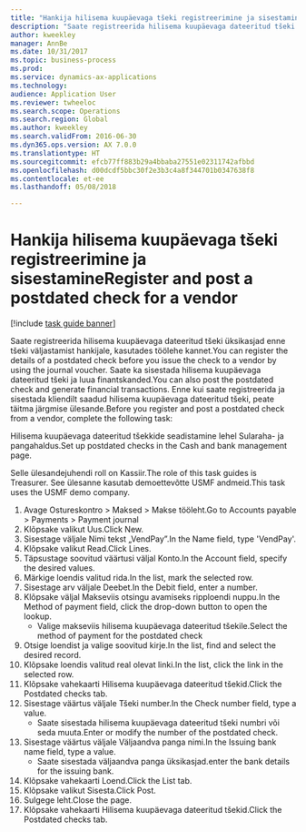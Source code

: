 ```yaml
--- 
title: "Hankija hilisema kuupäevaga tšeki registreerimine ja sisestamine"
description: "Saate registreerida hilisema kuupäevaga dateeritud tšeki üksikasjad enne tšeki väljastamist hankijale, kasutades töölehe kannet."
author: kweekley
manager: AnnBe
ms.date: 10/31/2017
ms.topic: business-process
ms.prod: 
ms.service: dynamics-ax-applications
ms.technology: 
audience: Application User
ms.reviewer: twheeloc
ms.search.scope: Operations
ms.search.region: Global
ms.author: kweekley
ms.search.validFrom: 2016-06-30
ms.dyn365.ops.version: AX 7.0.0
ms.translationtype: HT
ms.sourcegitcommit: efcb77ff883b29a4bbaba27551e02311742afbbd
ms.openlocfilehash: d00dcdf5bbc30f2e3b3c4a8f344701b0347638f8
ms.contentlocale: et-ee
ms.lasthandoff: 05/08/2018

---
```

# <a name="register-and-post-a-postdated-check-for-a-vendor"></a><span data-ttu-id="1574e-103">Hankija hilisema kuupäevaga tšeki registreerimine ja sisestamine</span><span class="sxs-lookup"><span data-stu-id="1574e-103">Register and post a postdated check for a vendor</span></span>

[!include [task guide banner](../../includes/task-guide-banner.md)]

<span data-ttu-id="1574e-104">Saate registreerida hilisema kuupäevaga dateeritud tšeki üksikasjad enne tšeki väljastamist hankijale, kasutades töölehe kannet.</span><span class="sxs-lookup"><span data-stu-id="1574e-104">You can register the details of a postdated check before you issue the check to a vendor by using the journal voucher.</span></span> <span data-ttu-id="1574e-105">Saate ka sisestada hilisema kuupäevaga dateeritud tšeki ja luua finantskanded.</span><span class="sxs-lookup"><span data-stu-id="1574e-105">You can also post the postdated check and generate financial transactions.</span></span> <span data-ttu-id="1574e-106">Enne kui saate registreerida ja sisestada kliendilt saadud hilisema kuupäevaga dateeritud tšeki, peate täitma järgmise ülesande.</span><span class="sxs-lookup"><span data-stu-id="1574e-106">Before you register and post a postdated check from a vendor, complete the following task:</span></span> 

<span data-ttu-id="1574e-107">Hilisema kuupäevaga dateeritud tšekkide seadistamine lehel Sularaha- ja pangahaldus.</span><span class="sxs-lookup"><span data-stu-id="1574e-107">Set up postdated checks in the Cash and bank management page.</span></span> 



<span data-ttu-id="1574e-108">Selle ülesandejuhendi roll on Kassiir.</span><span class="sxs-lookup"><span data-stu-id="1574e-108">The role of this task guides is Treasurer.</span></span> <span data-ttu-id="1574e-109">See ülesanne kasutab demoettevõtte USMF andmeid.</span><span class="sxs-lookup"><span data-stu-id="1574e-109">This task uses the USMF demo company.</span></span>

1. <span data-ttu-id="1574e-110">Avage Ostureskontro > Maksed > Makse tööleht.</span><span class="sxs-lookup"><span data-stu-id="1574e-110">Go to Accounts payable > Payments > Payment journal</span></span>
2. <span data-ttu-id="1574e-111">Klõpsake valikut Uus.</span><span class="sxs-lookup"><span data-stu-id="1574e-111">Click New.</span></span>
3. <span data-ttu-id="1574e-112">Sisestage väljale Nimi tekst „VendPay”.</span><span class="sxs-lookup"><span data-stu-id="1574e-112">In the Name field, type 'VendPay'.</span></span>
4. <span data-ttu-id="1574e-113">Klõpsake valikut Read.</span><span class="sxs-lookup"><span data-stu-id="1574e-113">Click Lines.</span></span>
5. <span data-ttu-id="1574e-114">Täpsustage soovitud väärtusi väljal Konto.</span><span class="sxs-lookup"><span data-stu-id="1574e-114">In the Account field, specify the desired values.</span></span>
6. <span data-ttu-id="1574e-115">Märkige loendis valitud rida.</span><span class="sxs-lookup"><span data-stu-id="1574e-115">In the list, mark the selected row.</span></span>
7. <span data-ttu-id="1574e-116">Sisestage arv väljale Deebet.</span><span class="sxs-lookup"><span data-stu-id="1574e-116">In the Debit field, enter a number.</span></span>
8. <span data-ttu-id="1574e-117">Klõpsake väljal Makseviis otsingu avamiseks ripploendi nuppu.</span><span class="sxs-lookup"><span data-stu-id="1574e-117">In the Method of payment field, click the drop-down button to open the lookup.</span></span>
    * <span data-ttu-id="1574e-118">Valige makseviis hilisema kuupäevaga dateeritud tšekile.</span><span class="sxs-lookup"><span data-stu-id="1574e-118">Select the method of payment for the postdated check</span></span>  
9. <span data-ttu-id="1574e-119">Otsige loendist ja valige soovitud kirje.</span><span class="sxs-lookup"><span data-stu-id="1574e-119">In the list, find and select the desired record.</span></span>
10. <span data-ttu-id="1574e-120">Klõpsake loendis valitud real olevat linki.</span><span class="sxs-lookup"><span data-stu-id="1574e-120">In the list, click the link in the selected row.</span></span>
11. <span data-ttu-id="1574e-121">Klõpsake vahekaarti Hilisema kuupäevaga dateeritud tšekid.</span><span class="sxs-lookup"><span data-stu-id="1574e-121">Click the Postdated checks tab.</span></span>
12. <span data-ttu-id="1574e-122">Sisestage väärtus väljale Tšeki number.</span><span class="sxs-lookup"><span data-stu-id="1574e-122">In the Check number field, type a value.</span></span>
    * <span data-ttu-id="1574e-123">Saate sisestada hilisema kuupäevaga dateeritud tšeki numbri või seda muuta.</span><span class="sxs-lookup"><span data-stu-id="1574e-123">Enter or modify the number of the postdated check.</span></span>  
13. <span data-ttu-id="1574e-124">Sisestage väärtus väljale Väljaandva panga nimi.</span><span class="sxs-lookup"><span data-stu-id="1574e-124">In the Issuing bank name field, type a value.</span></span>
    * <span data-ttu-id="1574e-125">Saate sisestada väljaandva panga üksikasjad.</span><span class="sxs-lookup"><span data-stu-id="1574e-125">enter the bank details for the issuing bank.</span></span>  
14. <span data-ttu-id="1574e-126">Klõpsake vahekaarti Loend.</span><span class="sxs-lookup"><span data-stu-id="1574e-126">Click the List tab.</span></span>
15. <span data-ttu-id="1574e-127">Klõpsake valikut Sisesta.</span><span class="sxs-lookup"><span data-stu-id="1574e-127">Click Post.</span></span>
16. <span data-ttu-id="1574e-128">Sulgege leht.</span><span class="sxs-lookup"><span data-stu-id="1574e-128">Close the page.</span></span>
17. <span data-ttu-id="1574e-129">Klõpsake vahekaarti Hilisema kuupäevaga dateeritud tšekid.</span><span class="sxs-lookup"><span data-stu-id="1574e-129">Click the Postdated checks tab.</span></span>



